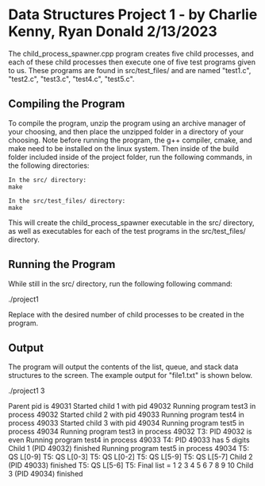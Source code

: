 # Data Structures Project 1 - by Charlie Kenny, Ryan Donald 2/13/2023

The child_process_spawner.cpp program creates five child processes, and each of these child processes then execute one of five test programs given to us. These programs are found in src/test_files/ and are named "test1.c", "test2.c", "test3.c", "test4.c", "test5.c".

## Compiling the Program
To compile the program, unzip the program using an archive manager of your choosing, and then place the unzipped folder in a 
directory of your choosing. Note before running the program, the g++ compiler, cmake, and make need to be installed on the linux system. Then inside of the build folder included inside of the project folder, run the following commands, in the following directories:

    In the src/ directory:
    make
    
    In the src/test_files/ directory:
    make

This will create the child_process_spawner executable in the src/ directory, as well as executables for each of the test programs in the src/test_files/ directory.

## Running the Program
While still in the src/ directory, run the following following command:

./project1 <number of processes>

Replace <number of processes> with the desired number of child processes to be created in the program.

## Output

The program will output the contents of the list, queue, and stack data structures to the screen. The example output for "file1.txt" is shown below.

./project1 3

Parent pid is 49031
Started child 1 with pid 49032
Running program test3 in process 49032
Started child 2 with pid 49033
Running program test4 in process 49033
Started child 3 with pid 49034
Running program test5 in process 49034
Running program test3 in process 49032
T3: PID 49032 is even
Running program test4 in process 49033
T4: PID 49033 has 5 digits
Child 1 (PID 49032) finished
Running program test5 in process 49034
T5: QS L[0-9]
T5: QS L[0-3]
T5: QS L[0-2]
T5: QS L[5-9]
T5: QS L[5-7]
Child 2 (PID 49033) finished
T5: QS L[5-6]
T5: Final list = 1 2 3 4 5 6 7 8 9 10 
Child 3 (PID 49034) finished
